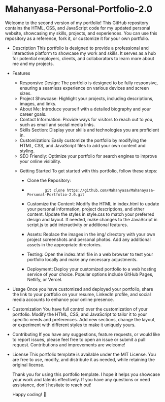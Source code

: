 # Mahanyasa-Personal-Portfolio-2.0
            
Welcome to the second version of my portfolio! This GitHub repository contains the HTML, CSS, and JavaScript code for my updated personal website, showcasing my skills, projects, and experiences. You can use this repository as a                    reference, fork it, or customize it for your own portfolio.
            
- Description
   This portfolio is designed to provide a professional and interactive platform to showcase my work and skills. It serves as a hub for potential employers, clients, and collaborators to learn more about me and my projects.

- Features
   * Responsive Design: The portfolio is designed to be fully responsive, ensuring a seamless experience on various devices and screen sizes.
   * Project Showcase: Highlight your projects, including descriptions, images, and links.
   * About Me: Introduce yourself with a detailed biography and your career goals.
   * Contact Information: Provide ways for visitors to reach out to you, such as email and social media links.
   * Skills Section: Display your skills and technologies you are proficient in.
   * Customization: Easily customize the portfolio by modifying the HTML, CSS, and JavaScript files to add your own content and styling.
   * SEO Friendly: Optimize your portfolio for search engines to improve your online visibility.
            
  - Getting Started
    To get started with this portfolio, follow these steps:
            
    - Clone the Repository:
    -             git clone https://github.com/Mahanyasa/Mahanayasa-Personal-Portfolio-2.0.git
                
    - Customize the Content:
                  Modify the HTML in index.html to update your personal information, project descriptions, and other content.
                  Update the styles in style.css to match your preferred design and layout.
                  If needed, make changes to the JavaScript in script.js to add interactivity or additional features.
                
    - Assets:
      Replace the images in the img/ directory with your own project screenshots and personal photos.
      Add any additional assets in the appropriate directories.
                
     - Testing:
       Open the index.html file in a web browser to test your portfolio locally and make any necessary adjustments.

     - Deployment:
       Deploy your customized portfolio to a web hosting service of your choice. Popular options include GitHub Pages, Netlify, or Vercel.
            
- Usage
  Once you have customized and deployed your portfolio, share the link to your portfolio on your resume, LinkedIn profile, and social media accounts to enhance your online presence.

- Customization
  You have full control over the customization of your portfolio. Modify the HTML, CSS, and JavaScript to tailor it to
  your specific needs and preferences. Add new sections, change the layout, or experiment with different styles to make it uniquely yours.
            
- Contributing
  If you have any suggestions, feature requests, or would like to report issues, please feel free to open an issue or submit a pull request. Contributions and improvements are welcome!
            
- License
  This portfolio template is available under the MIT License. You are free to use, modify, and distribute it as needed, while retaining the original license.
            
  Thank you for using this portfolio template. I hope it helps you showcase your work and talents effectively. If you have any questions or need assistance, don't hesitate to reach out!
            
  Happy coding! 🚀
